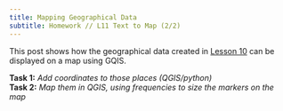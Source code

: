 ```yaml
---
title: Mapping Geographical Data
subtitle: Homework // L11 Text to Map (2/2)
---
```

This post shows how the geographical data created in [Lesson 10](https://kracauer.github.io/2019-05-28-Text-to-Map-1/) can be displayed on a map using GQIS.

<b>Task 1:</b> <i>Add coordinates to those places (QGIS/python)</i><br>
<b>Task 2:</b> <i>Map them in QGIS, using frequencies to size the markers on the map</i>

